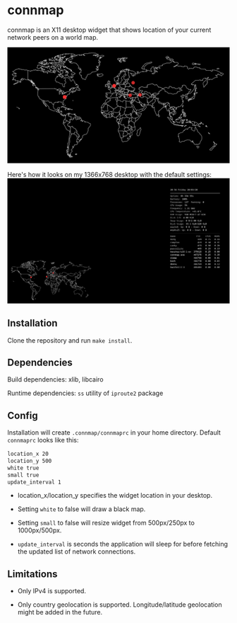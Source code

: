 # connmap
connmap is an X11 desktop widget that shows location of your current network peers on a world map.

<p align="center"> 
  <img src="https://raw.githubusercontent.com/h2337/connmap/master/sample.png?token=AKL72SZ6ZUB4HTXII7GKNWK6PYZPA">
</p>

Here's how it looks on my 1366x768 desktop with the default settings:
![desktop](https://raw.githubusercontent.com/h2337/connmap/master/desktop.png?token=AKL72S5HJ6HPGP5PRTAG66K6PYZTG)

## Installation
Clone the repository and run `make install`.

## Dependencies
Build dependencies: xlib, libcairo

Runtime dependencies: `ss` utility of `iproute2` package

## Config
Installation will create `.connmap/connmaprc` in your home directory. Default `connmaprc` looks like this:
```
location_x 20
location_y 500
white true
small true
update_interval 1
```
- location_x/location_y specifies the widget location in your desktop. 

- Setting `white` to false will draw a black map.

- Setting `small` to false will resize widget from 500px/250px to 1000px/500px.

- `update_interval` is seconds the application will sleep for before fetching the updated list of network connections.
## Limitations
- Only IPv4 is supported.

- Only country geolocation is supported. Longitude/latitude geolocation might be added in the future.
